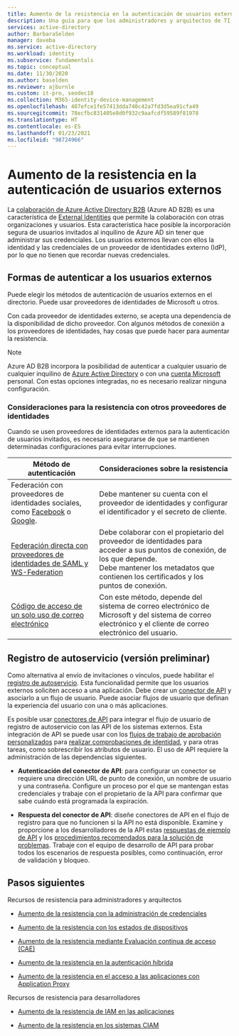 ```yaml
---
title: Aumento de la resistencia en la autenticación de usuarios externos con Azure Active Directory
description: Una guía para que los administradores y arquitectos de TI creen una autenticación resistente para los usuarios externos
services: active-directory
author: BarbaraSelden
manager: daveba
ms.service: active-directory
ms.workload: identity
ms.subservice: fundamentals
ms.topic: conceptual
ms.date: 11/30/2020
ms.author: baselden
ms.reviewer: ajburnle
ms.custom: it-pro, seodec18
ms.collection: M365-identity-device-management
ms.openlocfilehash: 487efce1fe57413dda740c42a7fd3d5ea91cfa49
ms.sourcegitcommit: 78ecfbc831405e8d0f932c9aafcdf59589f81978
ms.translationtype: HT
ms.contentlocale: es-ES
ms.lasthandoff: 01/23/2021
ms.locfileid: "98724966"
---
```

# <a name="build-resilience-in-external-user-authentication"></a>Aumento de la resistencia en la autenticación de usuarios externos

La [colaboración de Azure Active Directory B2B](../external-identities/what-is-b2b.md) (Azure AD B2B) es una característica de [External Identities](../external-identities/delegate-invitations.md) que permite la colaboración con otras organizaciones y usuarios. Esta característica hace posible la incorporación segura de usuarios invitados al inquilino de Azure AD sin tener que administrar sus credenciales. Los usuarios externos llevan con ellos la identidad y las credenciales de un proveedor de identidades externo (IdP), por lo que no tienen que recordar nuevas credenciales. 

## <a name="ways-to-authenticate-external-users"></a>Formas de autenticar a los usuarios externos

Puede elegir los métodos de autenticación de usuarios externos en el directorio. Puede usar proveedores de identidades de Microsoft u otros.

Con cada proveedor de identidades externo, se acepta una dependencia de la disponibilidad de dicho proveedor. Con algunos métodos de conexión a los proveedores de identidades, hay cosas que puede hacer para aumentar la resistencia.

> [!NOTE] 
> Azure AD B2B incorpora la posibilidad de autenticar a cualquier usuario de cualquier inquilino de [Azure Active Directory](../index.yml) o con una [cuenta Microsoft](https://account.microsoft.com/account) personal. Con estas opciones integradas, no es necesario realizar ninguna configuración.

### <a name="considerations-for-resilience-with-other-idps"></a>Consideraciones para la resistencia con otros proveedores de identidades

Cuando se usen proveedores de identidades externos para la autenticación de usuarios invitados, es necesario asegurarse de que se mantienen determinadas configuraciones para evitar interrupciones.

| Método de autenticación| Consideraciones sobre la resistencia |
| - | - |
| Federación con proveedores de identidades sociales, como [Facebook](../external-identities/facebook-federation.md) o [Google](../external-identities/google-federation.md).| Debe mantener su cuenta con el proveedor de identidades y configurar el identificador y el secreto de cliente. |
| [Federación directa con proveedores de identidades de SAML y WS-Federation](../external-identities/direct-federation.md)| Debe colaborar con el propietario del proveedor de identidades para acceder a sus puntos de conexión, de los que depende. <br>Debe mantener los metadatos que contienen los certificados y los puntos de conexión. |
| [Código de acceso de un solo uso de correo electrónico](../external-identities/one-time-passcode.md)| Con este método, depende del sistema de correo electrónico de Microsoft y del sistema de correo electrónico y el cliente de correo electrónico del usuario. |


 

## <a name="self-service-sign-up-preview"></a>Registro de autoservicio (versión preliminar)

Como alternativa al envío de invitaciones o vínculos, puede habilitar el [registro de autoservicio](../external-identities/self-service-sign-up-overview.md).  Esta funcionalidad permite que los usuarios externos soliciten acceso a una aplicación. Debe crear un [conector de API](../external-identities/self-service-sign-up-add-api-connector.md) y asociarlo a un flujo de usuario. Puede asociar flujos de usuario que definan la experiencia del usuario con una o más aplicaciones. 

Es posible usar [conectores de API](../external-identities/api-connectors-overview.md) para integrar el flujo de usuario de registro de autoservicio con las API de los sistemas externos. Esta integración de API se puede usar con los [flujos de trabajo de aprobación personalizados](../external-identities/self-service-sign-up-add-approvals.md) para [realizar comprobaciones de identidad](../external-identities/code-samples-self-service-sign-up.md), y para otras tareas, como sobrescribir los atributos de usuario. El uso de API requiere la administración de las dependencias siguientes.

* **Autenticación del conector de API**: para configurar un conector se requiere una dirección URL de punto de conexión, un nombre de usuario y una contraseña. Configure un proceso por el que se mantengan estas credenciales y trabaje con el propietario de la API para confirmar que sabe cuándo está programada la expiración.

* **Respuesta del conector de API**: diseñe conectores de API en el flujo de registro para que no funcionen si la API no está disponible. Examine y proporcione a los desarrolladores de la API estas [respuestas de ejemplo de API](../external-identities/self-service-sign-up-add-api-connector.md) y los [procedimientos recomendados para la solución de problemas](../external-identities/self-service-sign-up-add-api-connector.md). Trabaje con el equipo de desarrollo de API para probar todos los escenarios de respuesta posibles, como continuación, error de validación y bloqueo. 

## <a name="next-steps"></a>Pasos siguientes
Recursos de resistencia para administradores y arquitectos
 
* [Aumento de la resistencia con la administración de credenciales](resilience-in-credentials.md)

* [Aumento de la resistencia con los estados de dispositivos](resilience-with-device-states.md)

* [Aumento de la resistencia mediante Evaluación continua de acceso (CAE)](resilience-with-continuous-access-evaluation.md)

* [Aumento de la resistencia en la autenticación híbrida](resilience-in-hybrid.md)

* [Aumento de la resistencia en el acceso a las aplicaciones con Application Proxy](resilience-on-premises-access.md)

Recursos de resistencia para desarrolladores

* [Aumento de la resistencia de IAM en las aplicaciones](resilience-app-development-overview.md)

* [Aumento de la resistencia en los sistemas CIAM](resilience-b2c.md)
